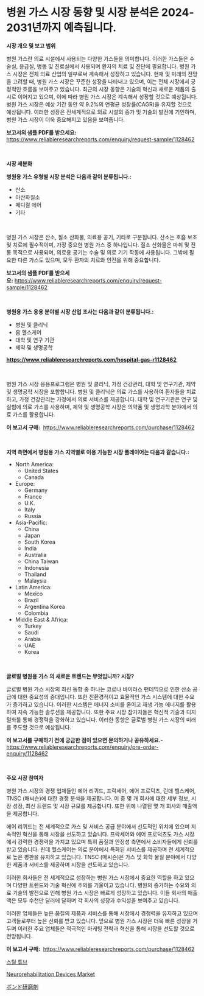 <p><h1>병원 가스 시장 동향 및 시장 분석은 2024-2031년까지 예측됩니다.</h1></p><p><strong>시장 개요 및 보고 범위</strong></p>
<p><p>병원 가스란 의료 시설에서 사용되는 다양한 가스들을 의미합니다. 이러한 가스들은 수술실, 응급실, 병동 및 진료실에서 사용되며 환자의 치료 및 진단에 필요합니다. 병원 가스 시장은 전체 의료 산업의 일부로써 계속해서 성장하고 있습니다. 현재 및 미래의 전망을 고려할 때, 병원 가스 시장은 꾸준한 성장을 나타내고 있으며, 이는 전체 시장에서 긍정적인 흐름을 보여주고 있습니다. 최근의 시장 동향은 기술의 혁신과 새로운 제품의 출시로 이어지고 있으며, 이에 따라 병원 가스 시장은 계속해서 성장할 것으로 예상됩니다. 병원 가스 시장은 예상 기간 동안 약 9.2%의 연평균 성장률(CAGR)을 유지할 것으로 예상됩니다. 이러한 성장은 전세계적으로 의료 시설의 증가 및 기술의 발전에 기인하며, 병원 가스 시장이 더욱 중요해지고 있음을 보여줍니다.</p></p>
<p><strong>보고서의 샘플 PDF를 받으세요:</strong> <a href="https://www.reliableresearchreports.com/enquiry/request-sample/1128462">https://www.reliableresearchreports.com/enquiry/request-sample/1128462</a></p>
<p>&nbsp;</p>
<p><strong>시장 세분화</strong></p>
<p><strong>병원용 가스 유형별 시장 분석은 다음과 같이 분류됩니다.:</strong></p>
<p><ul><li>산소</li><li>아산화질소</li><li>메디컬 에어</li><li>기타</li></ul></p>
<p>&nbsp;</p>
<p><p>병원 가스 시장은 산소, 질소 산화물, 의료용 공기, 기타로 구분됩니다. 산소는 호흡 보조 및 치료에 필수적이며, 가장 중요한 병원 가스 중 하나입니다. 질소 산화물은 마취 및 진통 목적으로 사용되며, 의료용 공기는 수술 및 의료 기기 작동에 사용됩니다. 그밖에 필요한 다른 가스도 있으며, 모두 환자의 치료와 안전을 위해 중요합니다.</p></p>
<p><strong>보고서의 샘플 PDF를 받으세요:</strong>&nbsp;<a href="https://www.reliableresearchreports.com/enquiry/request-sample/1128462">https://www.reliableresearchreports.com/enquiry/request-sample/1128462</a></p>
<p>&nbsp;</p>
<p><strong> 병원용 가스 응용 분야별 시장 산업 조사는 다음과 같이 분류됩니다.:</strong></p>
<p><ul><li>병원 및 클리닉</li><li>홈 헬스케어</li><li>대학 및 연구 기관</li><li>제약 및 생명공학</li></ul></p>
<p><strong><a href="https://www.reliableresearchreports.com/hospital-gas-r1128462">https://www.reliableresearchreports.com/hospital-gas-r1128462</a></strong></p>
<p>&nbsp;</p>
<p><p>병원 가스 시장 응용프로그램은 병원 및 클리닉, 가정 건강관리, 대학 및 연구기관, 제약 및 생명공학 시장을 포함합니다. 병원 및 클리닉은 의료 가스를 사용하여 환자들을 치료하고, 가정 건강관리는 가정에서 의료 서비스를 제공합니다. 대학 및 연구기관은 연구 및 실험에 의료 가스를 사용하며, 제약 및 생명공학 시장은 의약품 및 생명과학 분야에서 의료 가스를 활용합니다.</p></p>
<p><strong>이 보고서 구매:</strong>&nbsp; <a href="https://www.reliableresearchreports.com/purchase/1128462">https://www.reliableresearchreports.com/purchase/1128462</a></p>
<p>&nbsp;</p>
<p><strong>지역 측면에서 병원용 가스 지역별로 이용 가능한 시장 플레이어는 다음과 같습니다.:</strong></p>
<p><ul>
    <li>
        North America:
        <ul>
            <li>United States</li>
            <li>Canada</li>
        </ul>
    </li>
    <li>
        Europe:
        <ul>
            <li>Germany</li>
            <li>France</li>
            <li>U.K.</li>
            <li>Italy</li>
            <li>Russia</li>
        </ul>
    </li>
    <li>
        Asia-Pacific:
        <ul>
            <li>China</li>
            <li>Japan</li>
            <li>South Korea</li>
            <li>India</li>
            <li>Australia</li>
            <li>China Taiwan</li>
            <li>Indonesia</li>
            <li>Thailand</li>
            <li>Malaysia</li>
        </ul>
    </li>
    <li>
        Latin America:
        <ul>
            <li>Mexico</li>
            <li>Brazil</li>
            <li>Argentina Korea</li>
            <li>Colombia</li>
        </ul>
    </li>
    <li>
        Middle East & Africa:
        <ul>
            <li>Turkey</li>
            <li>Saudi</li>
            <li>Arabia</li>
            <li>UAE</li>
            <li>Korea</li>
        </ul>
    </li>
    </ul></p>
<p>&nbsp;</p>
<p><strong>글로벌 병원용 가스 의 새로운 트렌드는 무엇입니까? 시장?</strong></p>
<p><p>글로벌 병원 가스 시장의 최신 동향 중 하나는 코로나 바이러스 팬데믹으로 인한 산소 공급에 대한 중요성의 증대입니다. 또한 친환경적이고 효율적인 가스 시스템에 대한 수요가 증가하고 있습니다. 이러한 시스템은 에너지 소비를 줄이고 재생 가능 에너지를 활용하여 지속 가능한 솔루션을 제공합니다. 또한 주요 시장 참가자들은 혁신적 기술과 디지털화를 통해 경쟁력을 강화하고 있습니다. 이러한 동향은 글로벌 병원 가스 시장의 미래를 주도할 것으로 예상됩니다.</p></p>
<p><strong>이 보고서를 구매하기 전에 궁금한 점이 있으면 문의하거나 공유하세요.</strong>- <a href="https://www.reliableresearchreports.com/enquiry/pre-order-enquiry/1128462">https://www.reliableresearchreports.com/enquiry/pre-order-enquiry/1128462</a></p>
<p>&nbsp;</p>
<p><strong>주요 시장 참여자</strong></p>
<p><p>병원 가스 시장의 경쟁 업체들인 에어 리퀴드, 프락세어, 에어 프로덕츠, 린데 헬스케어, TNSC (매씨슨)에 대한 경쟁 분석을 제공합니다. 이 중 몇 개 회사에 대한 세부 정보, 시장 성장, 최신 트렌드 및 시장 규모를 제공합니다. 또한 위에 나열된 몇 개 회사의 매출액을 제공합니다.</p><p>에어 리퀴드는 전 세계적으로 가스 및 서비스 공급 분야에서 선도적인 위치에 있으며 지속적인 혁신을 통해 시장을 선도하고 있습니다. 프락세어와 에어 프로덕츠도 가스 시장에서 강력한 경쟁력을 가지고 있으며 특히 품질과 안정성 측면에서 소비자들에게 신뢰를 받고 있습니다. 린데 헬스케어는 의료 분야에서 특화된 서비스를 제공하며 전 세계적으로 높은 평판을 유지하고 있습니다. TNSC (매씨슨)은 가스 및 화학 물질 분야에서 다양한 제품과 서비스를 제공하며 시장을 선도하고 있습니다.</p><p>이러한 회사들은 전 세계적으로 성장하는 병원 가스 시장에서 중요한 역할을 하고 있으며 다양한 트렌드와 기술 혁신에 주의를 기울이고 있습니다. 병원의 증가하는 수요와 의료 기술의 발전으로 인해 병원 가스 시장은 빠르게 성장하고 있습니다. 이들 회사의 매출액은 모두 수천만 달러에 달하며 각 회사의 성장과 수익성을 보여주고 있습니다.</p><p>이러한 업체들은 높은 품질의 제품과 서비스를 통해 시장에서 경쟁력을 유지하고 있으며 고객들로부터 높은 신뢰를 받고 있습니다. 앞으로 병원 가스 시장은 더욱 빠른 성장을 거두며 이러한 주요 업체들은 적극적인 마케팅 전략과 혁신을 통해 시장을 선도할 것으로 전망됩니다.</p></p>
<p><strong>이 보고서 구매:</strong>&nbsp;&nbsp;<a href="https://www.reliableresearchreports.com/purchase/1128462">https://www.reliableresearchreports.com/purchase/1128462</a></p>
<p><p><a href="https://medium.com/@wilsoniehn789562023/%EA%B0%95%EA%B4%80-%EC%8B%9C%EC%9E%A5-%EB%B6%84%EC%84%9D-%EA%B8%80%EB%A1%9C%EB%B2%8C-%EC%82%B0%EC%97%85-%EC%A0%84%EB%A7%9D-%EB%B0%8F-%EC%98%88%EC%B8%A1-2024%EB%85%84%EB%B6%80%ED%84%B0-2031%EB%85%84-e0975200fde0">스틸 튜브</a></p><p><a href="https://github.com/BryceTownsendr/Market-Research-Report-List-4/blob/main/neurorehabilitation-devices-market.md">Neurorehabilitation Devices Market</a></p><p><a href="https://medium.com/@lilliandach1969/%E3%83%9C%E3%83%B3%E3%83%87%E3%83%83%E3%83%89%E7%A0%A5%E7%B2%92%E5%B8%82%E5%A0%B4%E3%81%AE%E8%A6%8F%E6%A8%A1-cagr-%E3%83%88%E3%83%AC%E3%83%B3%E3%83%89-2024-2030-53f0d4f69891">ボンド研磨剤</a></p></p>
